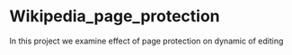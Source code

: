 # Wikipedia_page_protection
In this project we examine effect of page protection on dynamic of editing
